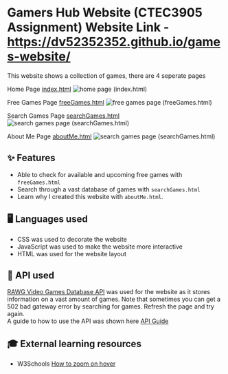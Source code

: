 # Gamers Hub Website (CTEC3905 Assignment) Website Link - https://dv52352352.github.io/games-website/

This website shows a collection of games, there are 4 seperate pages

Home Page [index.html](https://github.com/CTEC3905-2022/assignment-DV52352352/blob/master/index.html)
![home page (index.html)](https://github.com/CTEC3905-2022/assignment-DV52352352/blob/master/images/home_page_screenshot.png)

Free Games Page [freeGames.html](https://github.com/CTEC3905-2022/assignment-DV52352352/blob/master/freeGames.html)
![free games page (freeGames.html)](https://github.com/CTEC3905-2022/assignment-DV52352352/blob/master/images/free_games_page_screenshot.png)

Search Games Page [searchGames.html](https://github.com/CTEC3905-2022/assignment-DV52352352/blob/master/searchGames.html)
![search games page (searchGames.html)](https://github.com/CTEC3905-2022/assignment-DV52352352/blob/master/images/search_games_page_screenshot.png)

About Me Page [aboutMe.html](https://github.com/CTEC3905-2022/assignment-DV52352352/blob/master/aboutMe.html)
![search games page (searchGames.html)](https://github.com/CTEC3905-2022/assignment-DV52352352/blob/master/images/about_me_page_screenshot.png)

## ✨ Features

- Able to check for available and upcoming free games with `freeGames.html`
- Search through a vast database of games with `searchGames.html`
- Learn why I created this website with `aboutMe.html`.

## 🖥️ Languages used

- CSS was used to decorate the website 
- JavaScript was used to make the website more interactive
- HTML was used for the website layout

## 🔎 API used

[RAWG Video Games Database API](https://rawg.io/apidocs) was used for the website as it stores information on a vast amount of games.
Note that sometimes you can get a 502 bad gateway error by searching for games. Refresh the page and try again. <br>
A guide to how to use the API was shown here [API Guide](https://api.rawg.io/docs/)

## 🎓 External learning resources

- W3Schools [How to zoom on hover](https://www.w3schools.com/howto/howto_css_zoom_hover.asp)
